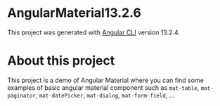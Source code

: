 # AngularMaterial13.2.6

This project was generated with [Angular CLI](https://github.com/angular/angular-cli) version 13.2.4.

# About this project

This project is a demo of Angular Material where you can find some examples of basic angular material component such as `mat-table`, `mat-paginator`, `mat-datePicker`, `mat-dialog`, `mat-form-field`, ...